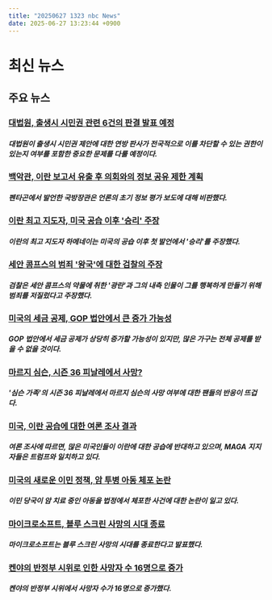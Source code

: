 ```yaml
---
title: "20250627 1323 nbc News"
date: 2025-06-27 13:23:44 +0900
---
```


# 최신 뉴스
## 주요 뉴스
### [대법원, 출생시 시민권 관련 6건의 판결 발표 예정](https://www.nbcnews.com/politics/supreme-court/supreme-court-rulings-birthright-citizenship-5-cases-final-day-rcna215246)
##### 대법원이 출생시 시민권 제안에 대한 연방 판사가 전국적으로 이를 차단할 수 있는 권한이 있는지 여부를 포함한 중요한 문제를 다룰 예정이다.

### [백악관, 이란 보고서 유출 후 의회와의 정보 공유 제한 계획](https://www.nbcnews.com/politics/congress/white-house-plans-limit-intelligence-congress-leak-iran-nuclear-rcna215325)
##### 펜타곤에서 발언한 국방장관은 언론의 초기 정보 평가 보도에 대해 비판했다.

### [이란 최고 지도자, 미국 공습 이후 '승리' 주장](https://www.nbcnews.com/world/iran/iran-suspends-cooperation-iaea-nuclear-watchdog-khamenei-rcna215169)
##### 이란의 최고 지도자 하메네이는 미국의 공습 이후 첫 발언에서 '승리'를 주장했다.

### [세안 콤프스의 범죄 '왕국'에 대한 검찰의 주장](https://www.nbcnews.com/news/us-news/sean-combs-criminal-kingdom-diddy-newsletter-rcna215216)
##### 검찰은 세안 콤프스의 약물에 취한 '광란'과 그의 내측 인물이 그를 행복하게 만들기 위해 범죄를 저질렀다고 주장했다.

### [미국의 세금 공제, GOP 법안에서 큰 증가 가능성](https://www.nbcnews.com/business/personal-finance/child-tax-credit-republican-spending-plan-some-families-left-out-rcna215263)
##### GOP 법안에서 세금 공제가 상당히 증가할 가능성이 있지만, 많은 가구는 전체 공제를 받을 수 없을 것이다.

### [마르지 심슨, 시즌 36 피날레에서 사망?](https://www.nbcnews.com/pop-culture/tv/marge-simpson-really-dead-simpsons-season-36-finale-leaves-fans-reelin-rcna215176)
##### '심슨 가족'의 시즌 36 피날레에서 마르지 심슨의 사망 여부에 대한 팬들의 반응이 뜨겁다.

### [미국, 이란 공습에 대한 여론 조사 결과](https://www.nbcnews.com/politics/trump-administration/poll-americans-oppose-us-strikes-iran-maga-supporters-line-trump-rcna214993)
##### 여론 조사에 따르면, 많은 미국인들이 이란에 대한 공습에 반대하고 있으며, MAGA 지지자들은 트럼프와 일치하고 있다.

### [미국의 새로운 이민 정책, 암 투병 아동 체포 논란](https://www.nbcnews.com/news/latino/immigrant-child-cancer-detained-courtroom-arrest-rcna215330)
##### 이민 당국이 암 치료 중인 아동을 법정에서 체포한 사건에 대한 논란이 일고 있다.

### [마이크로소프트, 블루 스크린 사망의 시대 종료](https://www.nbcnews.com/business/business-news/microsoft-says-goodbye-windows-blue-screen-death-rcna215264)
##### 마이크로소프트는 블루 스크린 사망의 시대를 종료한다고 발표했다.

### [켄야의 반정부 시위로 인한 사망자 수 16명으로 증가](https://www.nbcnews.com/world/africa/death-toll-kenyas-anti-government-protests-rises-16-rcna215460)
##### 켄야의 반정부 시위에서 사망자 수가 16명으로 증가했다.